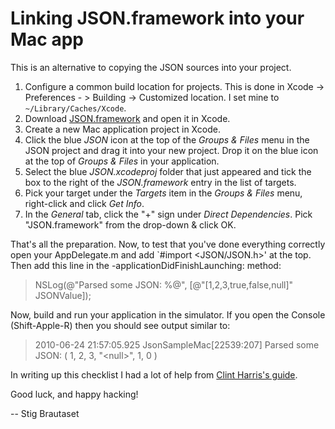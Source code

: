 # Linking JSON.framework into your Mac app

This is an alternative to copying the JSON sources into your project.

1. Configure a common build location for projects. This is done in Xcode -> Preferences - > Building -> Customized location. I set mine to `~/Library/Caches/Xcode`.
1. Download [JSON.framework](http://github.com/stig/json-framework) and open it in Xcode.
1. Create a new Mac application project in Xcode.
1. Click the blue *JSON* icon at the top of the *Groups & Files* menu in the JSON project and drag it into your new project. Drop it on the  blue icon at the top of *Groups & Files* in your application.
1. Select the blue *JSON.xcodeproj* folder that just appeared and tick the box to the right of the *JSON.framework* entry in the list of targets.
1. Pick your target under the *Targets* item in the *Groups & Files* menu, right-click and click *Get Info*.
1. In the *General* tab, click the "+" sign under *Direct Dependencies*. Pick "JSON.framework" from the drop-down & click OK.

That's all the preparation. Now, to test that you've done everything correctly open your AppDelegate.m and add `#import <JSON/JSON.h>' at the top. Then add this line in the -applicationDidFinishLaunching: method:
 
> NSLog(@"Parsed some JSON: %@", [@"[1,2,3,true,false,null]" JSONValue]);

Now, build and run your application in the simulator. If you open the Console (Shift-Apple-R) then you should see output similar to:

> 2010-06-24 21:57:05.925 JsonSampleMac[22539:207] Parsed some JSON: (
>    1,
>    2,
>    3,
>    "&lt;null&gt;",
>    1,
>    0
>)

In writing up this checklist I had a lot of help from [Clint Harris's guide](http://www.clintharris.net/2009/iphone-app-shared-libraries/).

Good luck, and happy hacking!

-- Stig Brautaset